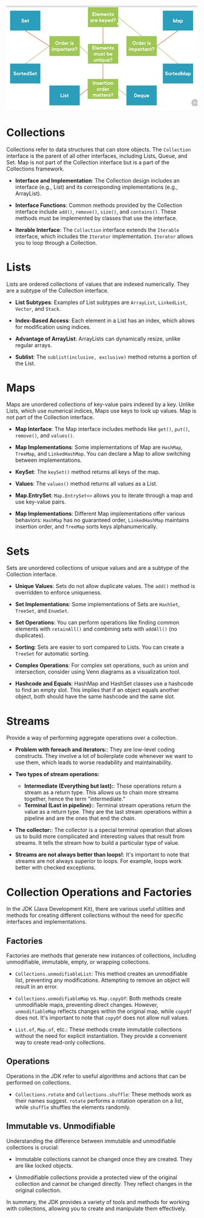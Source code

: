 
![img.png](img.png)
# Collections

Collections refer to data structures that can store objects. The `Collection` interface is the parent of all other interfaces, including Lists, Queue, and Set. Map is not part of the Collection interface but is a part of the Collections framework.

- **Interface and Implementation**: The Collection design includes an interface (e.g., List) and its corresponding implementations (e.g., ArrayList).

- **Interface Functions**: Common methods provided by the Collection interface include `add()`, `remove()`, `size()`, and `contains()`. These methods must be implemented by classes that use the interface.

- **Iterable Interface**: The `Collection` interface extends the `Iterable` interface, which includes the `Iterator` implementation. `Iterator` allows you to loop through a Collection.

# Lists

Lists are ordered collections of values that are indexed numerically. They are a subtype of the Collection interface.

- **List Subtypes**: Examples of List subtypes are `ArrayList`, `LinkedList`, `Vector`, and `Stack`.

- **Index-Based Access**: Each element in a List has an index, which allows for modification using indices.

- **Advantage of ArrayList**: ArrayLists can dynamically resize, unlike regular arrays.

- **Sublist**: The `sublist(inclusive, exclusive)` method returns a portion of the List.

# Maps

Maps are unordered collections of key-value pairs indexed by a key. Unlike Lists, which use numerical indices, Maps use keys to look up values. Map is not part of the Collection interface.

- **Map Interface**: The Map interface includes methods like `get()`, `put()`, `remove()`, and `values()`.

- **Map Implementations**: Some implementations of Map are `HashMap`, `TreeMap`, and `LinkedHashMap`. You can declare a Map to allow switching between implementations.

- **KeySet**: The `keySet()` method returns all keys of the map.

- **Values**: The `values()` method returns all values as a List.

- **Map.EntrySet**: `Map.EntrySet<>` allows you to iterate through a map and use key-value pairs.

- **Map Implementations**: Different Map implementations offer various behaviors: `HashMap` has no guaranteed order, `LinkedHashMap` maintains insertion order, and `TreeMap` sorts keys alphanumerically.

# Sets

Sets are unordered collections of unique values and are a subtype of the Collection interface.

- **Unique Values**: Sets do not allow duplicate values. The `add()` method is overridden to enforce uniqueness.

- **Set Implementations**: Some implementations of Sets are `HashSet`, `TreeSet`, and `EnumSet`.

- **Set Operations**: You can perform operations like finding common elements with `retainAll()` and combining sets with `addAll()` (no duplicates).

- **Sorting**: Sets are easier to sort compared to Lists. You can create a `TreeSet` for automatic sorting.

- **Complex Operations**: For complex set operations, such as union and intersection, consider using Venn diagrams as a visualization tool.

- **Hashcode and Equals**: HashMap and HashSet classes use a hashcode to find an empty slot. This implies that if an object equals another object, both should have the same hashcode and the same slot.
  
# Streams

Provide a way of performing aggregate operations over a collection.

  - **Problem with foreach and iterators:**: They are low-level coding constructs. They involve a lot of boilerplate code whenever we want to use them, which leads to worse readability and maintainability.

  - **Two types of stream operations:**
    - **Intermediate (Everything but last):**: These operations return a stream as a return type. This allows us to chain more streams together, hence the term "intermediate."
    - **Terminal (Last in pipeline):**: Terminal stream operations return the value as a return type. They are the last stream operations within a pipeline and are the ones that end the chain.

  - **The collector:**: The collector is a special terminal operation that allows us to build more complicated and interesting values that result from streams. It tells the stream how to build a particular type of value.

  - **Streams are not always better than loops!**: It's important to note that streams are not always superior to loops. For example, loops work better with checked exceptions.

# Collection Operations and Factories

In the JDK (Java Development Kit), there are various useful utilities and methods for creating different collections without the need for specific interfaces and implementations.

## Factories

Factories are methods that generate new instances of collections, including unmodifiable, immutable, empty, or wrapping collections.

- `Collections.unmodifiableList`: This method creates an unmodifiable list, preventing any modifications. Attempting to remove an object will result in an error.

- `Collections.unmodifiableMap` vs. `Map.copyOf`: Both methods create unmodifiable maps, preventing direct changes. However, `unmodifiableMap` reflects changes within the original map, while `copyOf` does not. It's important to note that `copyOf` does not allow null values.

- `List.of`, `Map.of`, etc.: These methods create immutable collections without the need for explicit instantiation. They provide a convenient way to create read-only collections.

## Operations

Operations in the JDK refer to useful algorithms and actions that can be performed on collections.

- `Collections.rotate` and `Collections.shuffle`: These methods work as their names suggest. `rotate` performs a rotation operation on a list, while `shuffle` shuffles the elements randomly.

## Immutable vs. Unmodifiable

Understanding the difference between immutable and unmodifiable collections is crucial:

- Immutable collections cannot be changed once they are created. They are like locked objects.

- Unmodifiable collections provide a protected view of the original collection and cannot be changed directly. They reflect changes in the original collection.

In summary, the JDK provides a variety of tools and methods for working with collections, allowing you to create and manipulate them effectively.

